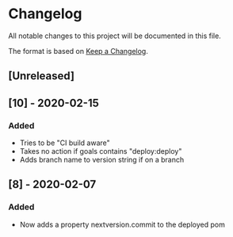 # Changelog
All notable changes to this project will be documented in this file.

The format is based on [Keep a Changelog](https://keepachangelog.com/en/1.0.0/).

## [Unreleased]

## [10] - 2020-02-15
### Added
- Tries to be "CI build aware"
- Takes no action if goals contains "deploy:deploy"
- Adds branch name to version string if on a branch

## [8] - 2020-02-07
### Added
- Now adds a property nextversion.commit to the deployed pom
